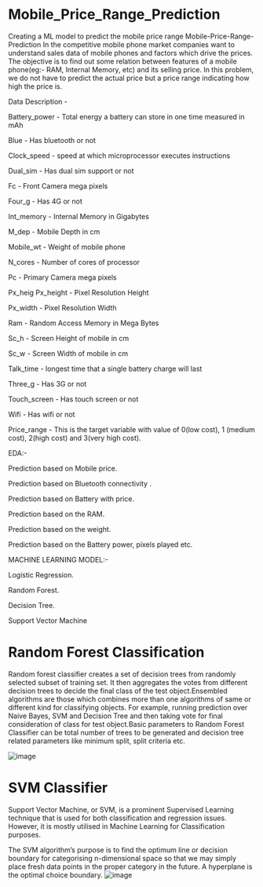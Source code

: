 # Mobile_Price_Range_Prediction
Creating a ML model to predict the mobile price range
Mobile-Price-Range-Prediction In the competitive mobile phone market companies want to understand sales data of mobile phones and factors which drive the prices. The objective is to find out some relation between features of a mobile phone(eg:- RAM, Internal Memory, etc) and its selling price. In this problem, we do not have to predict the actual price but a price range indicating how high the price is.

Data Description -

Battery_power - Total energy a battery can store in one time measured in mAh

Blue - Has bluetooth or not

Clock_speed - speed at which microprocessor executes instructions

Dual_sim - Has dual sim support or not

Fc - Front Camera mega pixels

Four_g - Has 4G or not

Int_memory - Internal Memory in Gigabytes

M_dep - Mobile Depth in cm

Mobile_wt - Weight of mobile phone

N_cores - Number of cores of processor

Pc - Primary Camera mega pixels

Px_heig Px_height - Pixel Resolution Height

Px_width - Pixel Resolution Width

Ram - Random Access Memory in Mega Bytes

Sc_h - Screen Height of mobile in cm

Sc_w - Screen Width of mobile in cm

Talk_time - longest time that a single battery charge will last

Three_g - Has 3G or not

Touch_screen - Has touch screen or not

Wifi - Has wifi or not

Price_range - This is the target variable with value of 0(low cost), 1 (medium cost), 2(high cost) and 3(very high cost).

EDA:-

Prediction based on Mobile price.

Prediction based on Bluetooth connectivity .

Prediction based on Battery with price.

Prediction based on the RAM.

Prediction based on the weight.

Prediction based on the Battery power, pixels played etc.

MACHINE LEARNING MODEL:-

Logistic Regression.

Random Forest.

Decision Tree.

Support Vector Machine

# Random Forest Classification
 
Random forest classifier creates a set of decision trees from randomly selected subset of training set. It then aggregates the votes from different decision trees to decide the final class of the test object.Ensembled algorithms are those which combines more than one algorithms of same or different kind for classifying objects. For example, running prediction over Naive Bayes, SVM and Decision Tree and then taking vote for final consideration of class for test object.Basic parameters to Random Forest Classifier can be total number of trees to be generated and decision tree related parameters like minimum split, split criteria etc.

![image](https://user-images.githubusercontent.com/109582656/197851487-cac8d12b-da5b-451d-a389-193926233ecb.png)

# SVM Classifier

Support Vector Machine, or SVM, is a prominent Supervised Learning technique that is used for both classification and regression issues. However, it is mostly utilised in Machine Learning for Classification purposes.

The SVM algorithm’s purpose is to find the optimum line or decision boundary for categorising n-dimensional space so that we may simply place fresh data points in the proper category in the future. A hyperplane is the optimal choice boundary.
![image](https://user-images.githubusercontent.com/109582656/197851848-fbdef39a-414d-4601-8a59-6cdc28714130.png)


